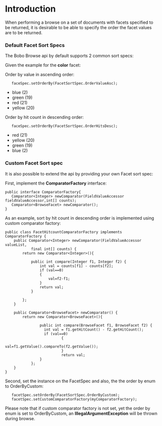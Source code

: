 # Introduction #

When performing a browse on a set of documents with facets specified to be returned, it is desirable to be able to specify the order the facet values are to be returned.

### Default Facet Sort Specs ###

The Bobo Browse api by default supports 2 common sort specs:

Given the example for the **color** facet:

Order by value in ascending order:

```
   faceSpec.setOrderBy(FacetSortSpec.OrderValueAsc);
```

  * blue (2)
  * green (19)
  * red (21)
  * yellow (20)

Order by hit count in descending order:

```
   faceSpec.setOrderBy(FacetSortSpec.OrderHitsDesc);
```

  * red (21)
  * yellow (20)
  * green (19)
  * blue (2)

### Custom Facet Sort spec ###

It is also possible to extend the api by providing your own Facet sort spec:

First, implement the **ComparatorFactory** interface:

```
public interface ComparatorFactory{
   Comparator<Integer> newComparator(FieldValueAccessor fieldValueAccessor,int[] counts);
   Comparator<BrowseFacet> newComparator();
}
```

As an example, sort by hit count in descending order is implemented using custom comparator factory:

```
public class FacetHitcountComparatorFactory implements ComparatorFactory {
	public Comparator<Integer> newComparator(FieldValueAccessor valueList,
			final int[] counts) {
		return new Comparator<Integer>(){

			public int compare(Integer f1, Integer f2) {
				int val = counts[f1] - counts[f2];
				if (val==0)
		        {
		            val=f2-f1;
		        }
		        return val;
			}
			
		};
	}
	
	public Comparator<BrowseFacet> newComparator() {
		return new Comparator<BrowseFacet>(){

		        public int compare(BrowseFacet f1, BrowseFacet f2) {
			      int val = f1.getHitCount() - f2.getHitCount();
			      if (val==0)
	                      {
	                        val=f1.getValue().compareTo(f2.getValue());
	                      }
	                      return val;
		        }		
	        };
	}
}
```

Second, set the instance on the FacetSpec and also, the the order by enum to OrderByCustom:

```
   facetSpec.setOrderBy(FacetSortSpec.OrderByCustom);
   facetSpec.setCustomComparatorFactory(myComparatorFactory);
```

Please note that if custom comparator factory is not set, yet the order by enum is set to OrderByCustom, an **IllegalArgumentException** will be thrown during browse.